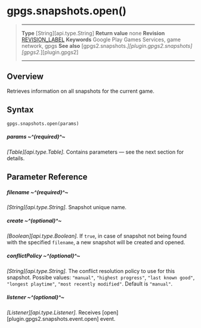 # gpgs.snapshots.open()

> --------------------- ------------------------------------------------------------------------------------------
> __Type__              [String][api.type.String]
> __Return value__      none
> __Revision__          [REVISION_LABEL](REVISION_URL)
> __Keywords__          Google Play Games Services, game network, gpgs
> __See also__          [gpgs2.snapshots.*][plugin.gpgs2.snapshots]
>                       [gpgs2.*][plugin.gpgs2]
> --------------------- ------------------------------------------------------------------------------------------

## Overview

Retrieves information on all snapshots for the current game.

## Syntax

	gpgs.snapshots.open(params)

##### params ~^(required)^~
_[Table][api.type.Table]._ Contains parameters — see the next section for details.

## Parameter Reference

##### filename ~^(required)^~
_[String][api.type.String]._ Snapshot unique name.

##### create ~^(optional)^~
_[Boolean][api.type.Boolean]._ If `true`, in case of snapshot not being found with the specified `filename`, a new snapshot will be created and opened.

##### conflictPolicy ~^(optional)^~
_[String][api.type.String]._ The conflict resolution policy to use for this snapshot. Possibe values: `"manual"`, `"highest progress"`, `"last known good"`, `"longest playtime"`, `"most recently modified"`. Default is `"manual"`.

##### listener ~^(optional)^~
_[Listener][api.type.Listener]._ Receives [open][plugin.gpgs2.snapshots.event.open] event.